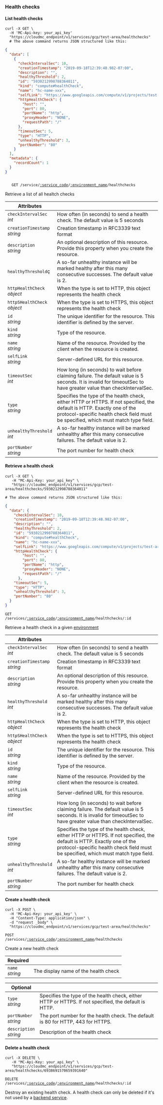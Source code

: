 ### Health checks

<!-------------------- LIST HEALTH CHECK -------------------->
#### List health checks

```shell
curl -X GET \
  -H 'MC-Api-key: your_api_key'
  "https://cloudmc_endpoint/v1/services/gcp/test-area/healthchecks"
  # The above command returns JSON structured like this:
```

```json
{
  "data": [
    {
      "checkIntervalSec": 10,
      "creationTimestamp": "2019-09-18T12:39:48.982-07:00",
      "description": "",
      "healthyThreshold": 2,
      "id": "5930212998788364011",
      "kind": "compute#healthCheck",
      "name": "hc-name-xxx",
      "selfLink": "https://www.googleapis.com/compute/v1/projects/test-area/global/healthChecks/healthcheckname",
      "httpHealthCheck": {
        "host": "",
        "port": 80,
        "portName": "http",
        "proxyHeader": "NONE",
        "requestPath": "/"
      },
      "timeoutSec": 5,
      "type": "HTTP",
      "unhealthyThreshold": 3,
      "portNumber": "80"
    }
  ],
  "metadata": {
    "recordCount": 1
  }
}
```

<code>
   GET /service/<a href="#administration-service-connections">:service_code</a>/<a href="#administration-environments">:environment_name</a>/healthchecks
</code>

Retrieve a list of all healtch checks

Attributes | &nbsp;
------- | -----------
`checkIntervalSec`<br/>*int* | How often (in seconds) to send a health check. The default value is 5 seconds
`creationTimestamp`<br/>*string* | Creation timestamp in RFC3339 text format
`description` <br/>*string* | An optional description of this resource. Provide this property when you create the resource.
`healthyThreshold`ç | A so-far unhealthy instance will be marked healthy after this many consecutive successes. The default value is 2.
`httpHealthCheck` <br/>*object* | When the type is set to HTTP, this object represents the health check
`httpSHealthCheck` <br/>*object* | When the type is set to HTTPS, this object represents the health check
`id`<br/>*string* | The unique identifier for the resource. This identifier is defined by the server.
`kind`<br/>*string* | Type of the resource.
`name`<br/>*string* | Name of the resource. Provided by the client when the resource is created.
`selfLink`<br/>*string* | Server-defined URL for this resource.
`timeoutSec`<br/>*int* | How long (in seconds) to wait before claiming failure. The default value is 5 seconds. It is invalid for timeoutSec to have greater value than checkIntervalSec.
`type`<br/>*string* | Specifies the type of the health check, either HTTP or HTTPS. If not specified, the default is HTTP. Exactly one of the protocol-specific health check field must be specified, which must match type field.
`unhealthyThreshold`<br/>*int* | A so-far healthy instance will be marked unhealthy after this many consecutive failures. The default value is 2.
`portNumber`<br/>*string* | The port number for health check

<!-------------------- RETRIEVE A HEALTH CHECK -------------------->

#### Retrieve a health check

```shell
curl -X GET \
   -H "MC-Api-Key: your_api_key" \
   "https://cloudmc_endpoint/v1/services/gcp/test-area/healthchecks/5930212998788364011"

# The above command returns JSON structured like this:
```
```json
{
  "data": {
    "checkIntervalSec": 10,
    "creationTimestamp": "2019-09-18T12:39:48.982-07:00",
    "description": "",
    "healthyThreshold": 2,
    "id": "5930212998788364011",
    "kind": "compute#healthCheck",
    "name": "hc-name-xxx",
    "selfLink": "https://www.googleapis.com/compute/v1/projects/test-area/global/healthChecks/firsthealthcheck",
    "httpHealthCheck": {
        "host": "",
        "port": 80,
        "portName": "http",
        "proxyHeader": "NONE",
        "requestPath": "/"
      },
    "timeoutSec": 5,
    "type": "HTTP",
    "unhealthyThreshold": 3,
    "portNumber": "80"
  }
}
```

<code>GET /services/<a href="#administration-service-connections">:service_code</a>/<a href="#administration-environments">:environment_name</a>/healthchecks/:id</code>

Retrieve a health check in a given [environment](#administration-environments)

Attributes | &nbsp;
------- | -----------
`checkIntervalSec`<br/>*int* | How often (in seconds) to send a health check. The default value is 5 seconds
`creationTimestamp`<br/>*string* | Creation timestamp in RFC3339 text format
`description` <br/>*string* | An optional description of this resource. Provide this property when you create the resource.
`healthyThreshold`<br/>*int* | A so-far unhealthy instance will be marked healthy after this many consecutive successes. The default value is 2.
`httpHealthCheck` <br/>*object* | When the type is set to HTTP, this object represents the health check
`httpSHealthCheck` <br/>*object* | When the type is set to HTTPS, this object represents the health check
`id`<br/>*string* | The unique identifier for the resource. This identifier is defined by the server.
`kind`<br/>*string* | Type of the resource.
`name`<br/>*string* | Name of the resource. Provided by the client when the resource is created.
`selfLink`<br/>*string* | Server-defined URL for this resource.
`timeoutSec`<br/>*int* | How long (in seconds) to wait before claiming failure. The default value is 5 seconds. It is invalid for timeoutSec to have greater value than checkIntervalSec.
`type`<br/>*string* | Specifies the type of the health check, either HTTP or HTTPS. If not specified, the default is HTTP. Exactly one of the protocol-specific health check field must be specified, which must match type field.
`unhealthyThreshold`<br/>*int* | A so-far healthy instance will be marked unhealthy after this many consecutive failures. The default value is 2.
`portNumber`<br/>*string* | The port number for health check

<!-------------------- CREATE A HEALTH CHECK -------------------->
#### Create a health check
```shell
curl -X POST \
  -H 'MC-Api-Key: your_api_key' \
  -H "Content-Type: application/json" \
  -d "request _body" \
  "https://cloudmc_endpoint/v1/services/gcp/test-area/healthchecks"
```
<code>POST /services/<a href="#administration-service-connections">:service_code</a>/<a href="#administration-environments">:environment_name</a>/healthchecks</code>

Create a new health check

Required | &nbsp;
------- | -----------
`name`<br/>*string* | The display name of the health check

Optional | &nbsp;
------- | -----------
`type`<br/>*string* | Specifies the type of the health check, either HTTP or HTTPS. If not specified, the default is HTTP. 
`portNumber`<br/>*string* | The port number for the health check. The default is 80 for HTTP, 443 for HTTPS.
`description`<br/>*string* | Description of the health check


<!-------------------- DELETE A HEALTH CHECK -------------------->

#### Delete a health check

```shell
curl -X DELETE \
   -H "MC-Api-Key: your_api_key" \
   "https://cloudmc_endpoint/v1/services/gcp/test-area/healthchecks/6938691570659391640"
```

<code>DELETE /services/<a href="#administration-service-connections">:service_code</a>/<a href="#administration-environments">:environment_name</a>/healthchecks/:id</code>

Destroy an existing health check. A health check can only be deleted if it's not used by a [backend service](#gcp-backend-services).


